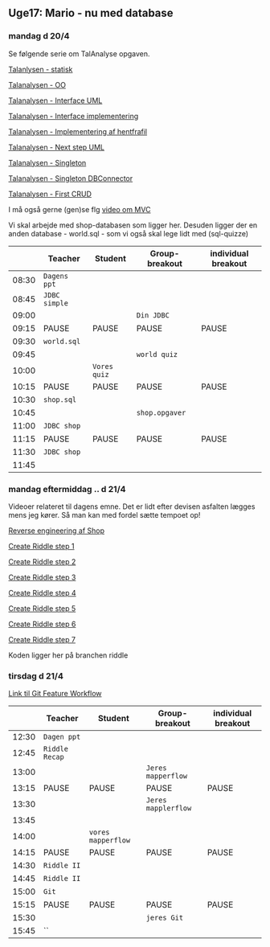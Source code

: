 ## Uge17: Mario - nu med database
### mandag d 20/4 
Se følgende serie om TalAnalyse opgaven.

[Talanlysen - statisk](https://youtu.be/xZHu0EAyeFg)

[Talanalysen - OO](https://youtu.be/lqg-p7OLaR4)

[Talanalysen - Interface UML](https://youtu.be/2RrnTlJOlFo)

[Talanalysen - Interface implementering](https://youtu.be/fjVJAtZrMw8)

[Talanalysen - Implementering af hentfrafil](https://youtu.be/z5wGcmR6I-c)

[Talanalysen - Next step UML](https://youtu.be/Tvg33WclRDU)

[Talanalysen - Singleton](https://youtu.be/OmkAjeYzC-M)

[Talanalysen - Singleton DBConnector](https://youtu.be/KQTmeuoXY78)

[Talanalysen - First CRUD](https://youtu.be/wAsQRVHvcqg)

I må også gerne (gen)se flg [video om MVC](https://www.youtube.com/watch?v=J-F8PJUvVwU "Blomster refaktoreret")

Vi skal arbejde med shop-databasen som ligger her. Desuden ligger der en anden database - world.sql - som vi også skal lege lidt med (sql-quizze)


|     | Teacher |Student | Group-breakout |individual breakout |
| --- | ------- |------- | -------------- |------------------- |
| 08:30 |`Dagens ppt`       |        |                |                    | 
| 08:45 |`JDBC simple`      |        |              |                    | 
| 09:00 |       |       | `Din JDBC`                ||                     
| 09:15 |PAUSE       |  PAUSE      |PAUSE                |PAUSE                    |PAUSE 
| 09:30 |`world.sql` |  | ||
| 09:45 | |  |`world quiz` ||
| 10:00 | |`Vores quiz`  | | |
| 10:15 |PAUSE |PAUSE  |PAUSE |PAUSE |PAUSE
| 10:30 |`shop.sql` |  | | |
| 10:45 | |  |`shop.opgaver` | |
| 11:00 |`JDBC shop` | | | |
| 11:15 |PAUSE |PAUSE  |PAUSE |PAUSE |PAUSE
| 11:30 |`JDBC shop` |  | | |
| 11:45 | || | |


### mandag eftermiddag .. d 21/4 

Videoer relateret til dagens emne. Det er lidt efter devisen asfalten lægges mens jeg kører.
Så man kan med fordel sætte tempoet op!

[Reverse engineering af Shop](https://youtu.be/3EPTkcAnviA)

[Create Riddle step 1](https://youtu.be/vtFHyLaz18M)

[Create Riddle step 2](https://youtu.be/bDVivHfA4Uk)

[Create Riddle step 3](https://youtu.be/Wc6dCUDRDQM)

[Create Riddle step 4](https://youtu.be/gqBgwau3N0g)

[Create Riddle step 5](https://youtu.be/HMdHMgcJ3QE)

[Create Riddle step 6](https://youtu.be/mYdl-k4-S4Y)

[Create Riddle step 7](https://youtu.be/86blWs2RCNc)

Koden ligger her på branchen riddle


### tirsdag d 21/4 
[Link til Git Feature Workflow](https://www.atlassian.com/git/tutorials/using-branches/git-merge)


|     | Teacher |Student | Group-breakout |individual breakout |
| --- | ------- |------- | -------------- |------------------- |
| 12:30 |`Dagen ppt`       |        |                |                    | 
| 12:45 |`Riddle Recap`      |        |               |                    | 
| 13:00 |       |        |`Jeres mapperflow`                ||                     
| 13:15 |PAUSE       |  PAUSE      |PAUSE                |PAUSE                    |PAUSE 
| 13:30 | |  |`Jeres mapplerflow` ||
| 13:45 | |   |||
| 14:00 | |`vores mapperflow` | | |
| 14:15 |PAUSE |PAUSE  |PAUSE |PAUSE |PAUSE
| 14:30 | `Riddle II`|  | | |
| 14:45 |`Riddle II` |  | | |
| 15:00 |`Git` | | | |
| 15:15 |PAUSE |PAUSE  |PAUSE |PAUSE |PAUSE
| 15:30 | |  |`jeres Git` | |
| 15:45 |`` || | |



